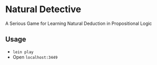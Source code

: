 # Natural Detective
A Serious Game for Learning Natural Deduction in Propositional Logic

## Usage
- `lein play`
- Open `localhost:3449`
